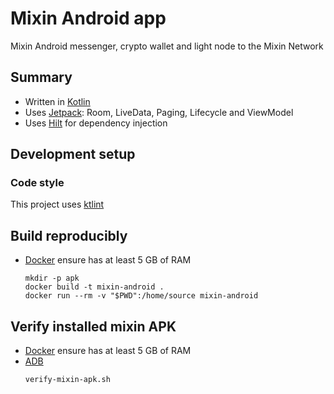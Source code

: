 # Mixin Android app
Mixin Android messenger, crypto wallet and light node to the Mixin Network


## Summary

 * Written in [Kotlin](https://kotlinlang.org/)
 * Uses [Jetpack](https://developer.android.com/jetpack): Room, LiveData, Paging, Lifecycle and ViewModel
 * Uses [Hilt](https://developer.android.com/jetpack/androidx/releases/hilt) for dependency injection

 ## Development setup

 ### Code style

This project uses [ktlint](https://github.com/shyiko/ktlint)

## Build reproducibly

* [Docker](https://www.docker.com/) ensure has at least 5 GB of RAM
    ```shell
    mkdir -p apk
    docker build -t mixin-android .
    docker run --rm -v "$PWD":/home/source mixin-android
    ```

## Verify installed mixin APK

* [Docker](https://www.docker.com/) ensure has at least 5 GB of RAM
* [ADB](https://developer.android.com/studio/releases/platform-tools)
    ```shell
    verify-mixin-apk.sh
    ```